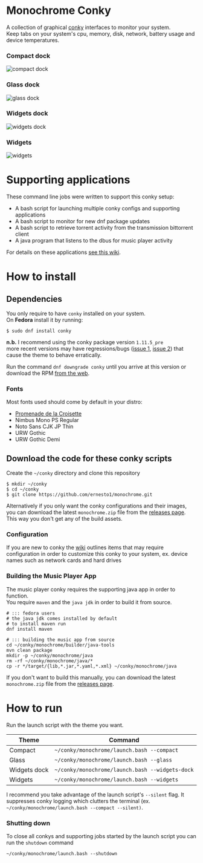 # Monochrome Conky
A collection of graphical [conky](https://github.com/brndnmtthws/conky) interfaces to monitor your system.  
Keep tabs on your system's cpu, memory, disk, network, battery usage and device temperatures.

### Compact dock
![compact dock](images/screenshots/compact.jpg)

### Glass dock
![glass dock](images/screenshots/glass.jpg)

### Widgets dock
![widgets dock](images/screenshots/widgets-dock.gif)

### Widgets
![widgets](images/screenshots/widgets.jpg)

# Supporting applications
These command line jobs were written to support this conky setup:

- A bash script for launching multiple conky configs and supporting applications
- A bash script to monitor for new dnf package updates
- A bash script to retrieve torrent activity from the transmission bittorrent client
- A java program that listens to the dbus for music player activity

For details on these applications [see this wiki](https://github.com/ernesto1/monochrome/wiki/Scripts).

# How to install
## Dependencies
You only require to have `conky` installed on your system.  
On **Fedora** install it by running:

```
$ sudo dnf install conky
```

**n.b.** I recommend using the conky package version `1.11.5_pre`  
more recent versions may have regressions/bugs ([issue 1](https://github.com/brndnmtthws/conky/issues/960), [issue 2](https://github.com/brndnmtthws/conky/issues/979)) that cause the theme to behave erratically.

Run the command `dnf downgrade conky` until you arrive at this version or download the RPM [from the web](https://rpm.pbone.net/info_idpl_70128821_distro_fedora32_com_conky-1.11.5-3.fc32.x86_64.rpm.html).

### Fonts
Most fonts used should come by default in your distro:

- [Promenade de la Croisette](https://www.fontspace.com/promenade-de-la-croisette-font-f23769)
- Nimbus Mono PS Regular
- Noto Sans CJK JP Thin
- URW Gothic
- URW Gothic Demi

## Download the code for these conky scripts
Create the `~/conky` directory and clone this repository

```shell
$ mkdir ~/conky
$ cd ~/conky
$ git clone https://github.com/ernesto1/monochrome.git
```

Alternatively if you only want the conky configurations and their images, you can download the latest `monochrome.zip` file from the [releases page](https://github.com/ernesto1/monochrome/releases).  This way you don't get any of the build assets.

### Configuration
If you are new to conky the [wiki](https://github.com/ernesto1/monochrome/wiki) outlines items that may require configuration in order to customize this conky to your system, ex. device names such as network cards and hard drives

### Building the Music Player App
The music player conky requires the supporting java app in order to function.  
You require `maven` and the `java jdk` in order to build it from source.

```shell
# ::: fedora users
# the java jdk comes installed by default
# to install maven run
dnf install maven

# ::: building the music app from source
cd ~/conky/monochrome/builder/java-tools
mvn clean package
mkdir -p ~/conky/monochrome/java
rm -rf ~/conky/monochrome/java/*
cp -r */target/{lib,*.jar,*.yaml,*.xml} ~/conky/monochrome/java
```
If you don't want to build this manually, you can download the latest `monochrome.zip` file from the [releases page](https://github.com/ernesto1/monochrome/releases).

# How to run
Run the launch script with the theme you want.

Theme| Command
---|---
Compact|`~/conky/monochrome/launch.bash --compact`
Glass|`~/conky/monochrome/launch.bash --glass`
Widgets dock | `~/conky/monochrome/launch.bash --widgets-dock`
Widgets | `~/conky/monochrome/launch.bash --widgets`

I recommend you take advantage of the launch script's `--silent` flag.  It suppresses conky logging which clutters the terminal (ex. `~/conky/monochrome/launch.bash --compact --silent)`.

### Shutting down
To close all conkys and supporting jobs started by the launch script you can run the `shutdown` command

```shell
~/conky/monochrome/launch.bash --shutdown
```